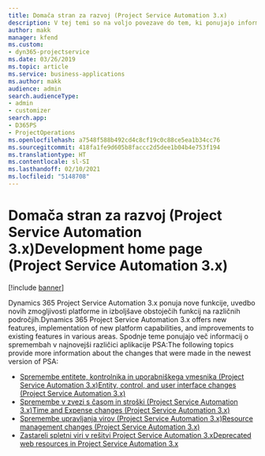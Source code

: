 ```yaml
---
title: Domača stran za razvoj (Project Service Automation 3.x)
description: V tej temi so na voljo povezave do tem, ki ponujajo informacije o razvoju za Dynamics 365 Project Service Automation (PSA) 3. x.
author: makk
manager: kfend
ms.custom:
- dyn365-projectservice
ms.date: 03/26/2019
ms.topic: article
ms.service: business-applications
ms.author: makk
audience: admin
search.audienceType:
- admin
- customizer
search.app:
- D365PS
- ProjectOperations
ms.openlocfilehash: a7548f588b492cd4c8cf19c0c88ce5ea1b34cc76
ms.sourcegitcommit: 418fa1fe9d605b8faccc2d5dee1b04b4e753f194
ms.translationtype: HT
ms.contentlocale: sl-SI
ms.lasthandoff: 02/10/2021
ms.locfileid: "5148708"
---
```

# <a name="development-home-page-project-service-automation-3x"></a><span data-ttu-id="a6119-103">Domača stran za razvoj (Project Service Automation 3.x)</span><span class="sxs-lookup"><span data-stu-id="a6119-103">Development home page (Project Service Automation 3.x)</span></span>

[!include [banner](../../includes/psa-now-project-operations.md)]

<span data-ttu-id="a6119-104">Dynamics 365 Project Service Automation 3.x ponuja nove funkcije, uvedbo novih zmogljivosti platforme in izboljšave obstoječih funkcij na različnih področjih.</span><span class="sxs-lookup"><span data-stu-id="a6119-104">Dynamics 365 Project Service Automation 3.x offers new features, implementation of new platform capabilities, and improvements to existing features in various areas.</span></span> <span data-ttu-id="a6119-105">Spodnje teme ponujajo več informacij o spremembah v najnovejši različici aplikacije PSA:</span><span class="sxs-lookup"><span data-stu-id="a6119-105">The following topics provide more information about the changes that were made in the newest version of PSA:</span></span>

- [<span data-ttu-id="a6119-106">Spremembe entitete, kontrolnika in uporabniškega vmesnika (Project Service Automation 3.x)</span><span class="sxs-lookup"><span data-stu-id="a6119-106">Entity, control, and user interface changes (Project Service Automation 3.x)</span></span>](../developer-guides/entity-changes-v3.x.md)
- [<span data-ttu-id="a6119-107">Spremembe v zvezi s časom in stroški (Project Service Automation 3.x)</span><span class="sxs-lookup"><span data-stu-id="a6119-107">Time and Expense changes (Project Service Automation 3.x)</span></span>](../developer-guides/time-expense-changes-v3.x.md)
- [<span data-ttu-id="a6119-108">Spremembe upravljanja virov (Project Service Automation 3.x)</span><span class="sxs-lookup"><span data-stu-id="a6119-108">Resource management changes (Project Service Automation 3.x)</span></span>](../developer-guides/resource-management-changes-v3.x.md)
- [<span data-ttu-id="a6119-109">Zastareli spletni viri v rešitvi Project Service Automation 3.x</span><span class="sxs-lookup"><span data-stu-id="a6119-109">Deprecated web resources in Project Service Automation 3.x</span></span>](../developer-guides/web-resources-deprecated-v3.x.md)
